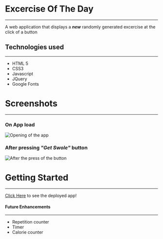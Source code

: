 # Excercise Of The Day
***
A web application that displays a _**new**_ randomly generated excercise at the click of a button

## Technologies used
***
- HTML 5
- CSS3
- Javascript
- JQuery
- Google Fonts

# Screenshots
***

### On App load
![Opening of the app](https://i.imgur.com/yMaSF9U.png)

### After pressing *"Get Swole"* button
![After the press of the button](https://i.imgur.com/LGNXW9I.png)

# Getting Started
***
[Click Here](https://dominikconway.github.io/Excercise_of_the_day/) to see the deployed app!

#### Future Enhancements
***
 - Repetition counter
 - Timer
 - Calorie counter



